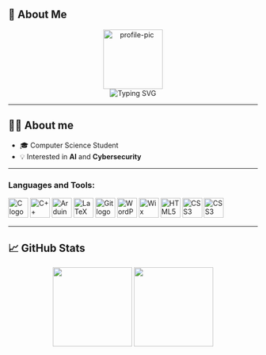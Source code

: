 <h2>👋 About Me</h2>
<p align="center">
  <img width="120px" src="https://avatars.githubusercontent.com/u/00000000?v=4" alt="profile-pic" />
  </br>
  <img src="https://readme-typing-svg.demolab.com?font=Fira+Code&size=24&pause=1000&color=00C7FF&center=true&vCenter=true&random=false&width=435&lines=Hi+there!+I'm+Michele;Computer+Science+Student;Passionate+about+Tech+%26+Coding" alt="Typing SVG" />
</p>

---

## 👨‍💻 About me
- 🎓 Computer Science Student
- 💡 Interested in **AI** and **Cybersecurity**

---

<h3 align="left">Languages and Tools:</h3>
<p align="left">
<img src="https://cdn.jsdelivr.net/gh/devicons/devicon/icons/c/c-original.svg" height="40" alt="C logo" />
<img src="https://cdn.jsdelivr.net/gh/devicons/devicon/icons/cplusplus/cplusplus-original.svg" height="40" alt="C++ logo" />
<img src="https://cdn.jsdelivr.net/gh/devicons/devicon/icons/arduino/arduino-original.svg" height="40" alt="Arduino logo" />
<img src="https://cdn.jsdelivr.net/gh/devicons/devicon/icons/latex/latex-original.svg" height="40" alt="LaTeX logo" />
<img src="https://cdn.jsdelivr.net/gh/devicons/devicon/icons/git/git-original.svg" height="40" alt="Git logo" />
<img src="https://cdn.jsdelivr.net/gh/devicons/devicon/icons/wordpress/wordpress-plain.svg" height="40" alt="WordPress logo" />
<img src="https://upload.wikimedia.org/wikipedia/commons/d/d5/Wix.com_Logo.svg" height="40" alt="Wix logo" />
<img src="https://cdn.jsdelivr.net/gh/devicons/devicon/icons/html5/html5-original.svg" height="40" alt="HTML5 logo" />
<img src="https://cdn.jsdelivr.net/gh/devicons/devicon/icons/css3/css3-original.svg" height="40" alt="CSS3 logo" />
<img src="https://cdn.jsdelivr.net/gh/devicons/devicon/icons/css3/css3-original.svg" height="40" alt="CSS3 logo" />

</p>

---

## 📈 GitHub Stats
<p align="center">
  <img height="160em" src="https://github-readme-stats.vercel.app/api?username=tuo-username&show_icons=true&theme=radical&count_private=true" />
  <img height="160em" src="https://github-readme-stats.vercel.app/api/top-langs/?username=tuo-username&layout=compact&theme=radical" />
</p>


